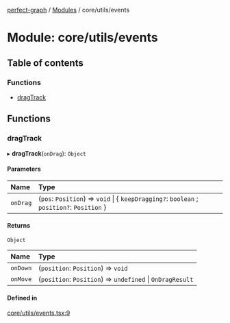 [perfect-graph](../README.md) / [Modules](../modules.md) / core/utils/events

# Module: core/utils/events

## Table of contents

### Functions

- [dragTrack](core_utils_events.md#dragtrack)

## Functions

### dragTrack

▸ **dragTrack**(`onDrag`): `Object`

#### Parameters

| Name | Type |
| :------ | :------ |
| `onDrag` | (`pos`: `Position`) => `void` \| { `keepDragging?`: `boolean` ; `position?`: `Position`  } |

#### Returns

`Object`

| Name | Type |
| :------ | :------ |
| `onDown` | (`position`: `Position`) => `void` |
| `onMove` | (`position`: `Position`) => `undefined` \| `OnDragResult` |

#### Defined in

[core/utils/events.tsx:9](https://github.com/MaastrichtU-IDS/perfect-graph/blob/15648b3/src/core/utils/events.tsx#L9)
